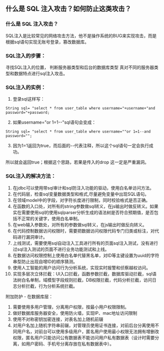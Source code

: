 ## 什么是 SQL 注入攻击？如何防止这类攻击？

### 什么是 SQL 注入攻击？
SQL注入是比较常见的网络攻击方法，他不是操作系统的BUG来实现攻击，而是根据sql语句实现无账号登录，篡改数据库。

### SQL注入的步骤：
寻找SQL注入的位置，
判断服务器类型和后台的数据库类型
真对不同的服务器类型和数据特点进行sql注入攻击。

### SQL注入的实例：
1. 登录sql这样写：


```
String sql= "select * from user_table where username="+username+"and password="+password;
```
 

2. 如果username="or 1=1--"sql语句会变成：


```
String sql= "select * from user_table where username=""or 1=1--and password="";
```

3. 因为1=1返回为true，而后面的--代表注释，所以这个sql语句一定会执行成功。

所以就会返回true；根据这个思路，若果是传入的drop 这一定是严重漏洞。

### SQL注入的解决方法：



1. 在jdbc可以使用带sql审计和sql防注入功能的驱动，使用白名单访问方法。
1. 在代码层，检查sql变量数据类型和格式,尽量避免变量中出现SQL语句。
1. 在领域model中的字段，对字符长度进行限制，同时校验格式是否正确。
1. 在函数的入口处，对所有的string参数做sql转义，在js输出时做反转义。如果实在需要使用sql的使用sqlparser分析生成的语法树是否符合预期值，是否包括不正常的关键字，使用白名单制。
1. 在web输入参数处，对所有的参数做sql转义，在js输出时做反向转义。
1. 在代码控制数据访问权限时，需要把数据访问权限代码专门归类或标注，对代码进行漏洞审计。
1. 上线测试，需要使用sql自动注入工具进行所有的页面sql注入测试，没有进行过sql注入测试的页面不进行业务功能测试和上线。
1. 在数据访问权限控制上使用白名单代替黑名单，对ID等主键设置为uuid的字符串型防止出现自增ID的顺序猜测。
1. 使用人工智能的用户访问行为分析系统，实现实时报警和侦察越权访问。
1. 实现多层次立体拦截：UI入口拦截，函数参数拦截，数据库驱动拦截，sql语法树白名单制，域模型字段规则拦截，DB权限拦截，代码分析拦截，访问日志分析拦截，行为分析系统拦截。

附加防护 - 在数据库层：
1. 需要使用多用户管理，分离用户权限，按最小用户权限限制。
1. 做好数据库服务器安全，使用防火墙，实现IP、mac地址访问限制
1. 使用不对称密钥加密连接，对表名加上随机前辍
1. 对用户名加上随机字符串前辍，对管理员使用证书连接，对前后台分离使用不同用户名，对前台可以使用多级用户，匿名用户使用最小权限无法拥有增删改权限，匿名用户只能访问公有数据表不能访问用户私有数据表（设计时需要分离，如用户密码、手机号分离存放在私有数据表中）。
